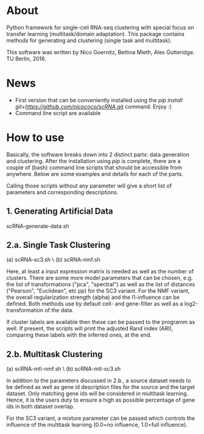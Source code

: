 # About
Python framework for single-cell RNA-seq clustering with special 
focus on transfer learning (multitask/domain adaptation). This package contains methods
for generating and clustering (single task and multitask).

This software was written by Nico Goernitz, Bettina Mieth, Alex Gutteridge. TU Berlin, 2016.

# News
- First version that can be conveniently installed using the _pip install git+https://github.com/nicococo/scRNA.git_ 
command. Enjoy :)
- Command line script are available

# How to use
Basically, the software breaks down into 2 distinct parts: data generation and clustering.
After the installation using _pip_ is complete, there are
a couple of (bash) command line scripts that should be accessible from anywhere. Below are some examples and details 
for each of the parts. 

Calling those scripts without any parameter will give a short list of parameters and corresponding descriptions.

## 1. Generating Artificial Data 
scRNA-generate-data.sh

## 2.a. Single Task Clustering
(a) scRNA-sc3.sh \\
(b) scRNA-nmf.sh

Here, at least a input expression matrix is needed as well as the number of clusters.
There are some more model parameters that can be chosen, e.g. the list of transformations ("pca", "spectral")
as well as the list of distances ("Pearson", "Euclidean", etc pp) for the SC3 variant. For the 
NMF variant, the overall regularization strength (alpha) and the l1-influence can be defined.
Both methods use by default cell- and gene-filter as well as a log2-transformation of the data.

If cluster labels are available then these can be passed to the programm as well. If present, the scripts
will print the adjusted Rand index (ARI), comparing these labels with the inferred ones, at the end.


## 2.b. Multitask Clustering
(a) scRNA-mtl-nmf.sh \\
(b) scRNA-mtl-sc3.sh 

In addition to the parameters discussed in 2.b., a source dataset needs to be defined as well as 
gene id description files for the source and the target dataset. Only matching gene ids will be considered
in multitask learning. Hence, it is the users duty to ensure a high as possible percentage of gene ids in
both dataset overlap.

For the SC3 variant, a mixture parameter can be passed which controls the influence of the multitask
learning (0.0=no influence, 1.0=full influence).

